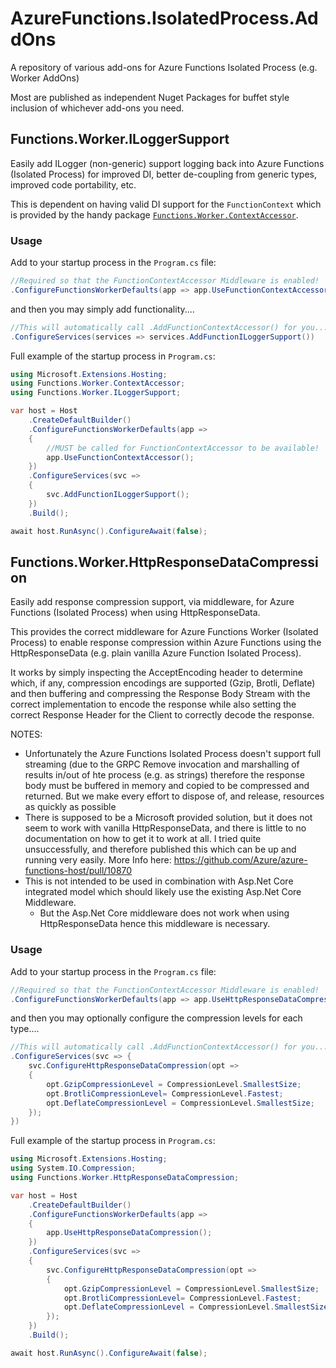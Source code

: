 # AzureFunctions.IsolatedProcess.AddOns
A repository of various add-ons for Azure Functions Isolated Process (e.g. Worker AddOns)

Most are published as independent Nuget Packages for buffet style inclusion of whichever add-ons you need.

## Functions.Worker.ILoggerSupport
Easily add ILogger (non-generic) support logging back into Azure Functions (Isolated Process) for improved DI, 
better de-coupling from generic types, improved code portability, etc.

This is dependent on having valid DI support for the `FunctionContext` which is provided by the handy package [`Functions.Worker.ContextAccessor`](https://github.com/benrobot/Functions.Worker.ContextAccessor).

### Usage

Add to your startup process in the `Program.cs` file:
```csharp
//Required so that the FunctionContextAccessor Middleware is enabled!
.ConfigureFunctionsWorkerDefaults(app => app.UseFunctionContextAccessor())
```
and then you may simply add functionality....
```csharp
//This will automatically call .AddFunctionContextAccessor() for you...
.ConfigureServices(services => services.AddFunctionILoggerSupport())
```

Full example of the startup process in `Program.cs`:
```csharp
using Microsoft.Extensions.Hosting;
using Functions.Worker.ContextAccessor;
using Functions.Worker.ILoggerSupport;

var host = Host
    .CreateDefaultBuilder()
    .ConfigureFunctionsWorkerDefaults(app =>
    {
        //MUST be called for FunctionContextAccessor to be available!
        app.UseFunctionContextAccessor();
    })
    .ConfigureServices(svc =>
    {
        svc.AddFunctionILoggerSupport();
    })
    .Build();

await host.RunAsync().ConfigureAwait(false);
```

## Functions.Worker.HttpResponseDataCompression
Easily add response compression support, via middleware, for Azure Functions (Isolated Process) when using HttpResponseData.

This provides the correct middleware for Azure Functions Worker (Isolated Process) to enable response compression within Azure Functions using the
HttpResponseData (e.g. plain vanilla Azure Function Isolated Process).

It works by simply inspecting the AcceptEncoding header to determine which, if any, compression encodings are supported (Gzip, Brotli, Deflate)
and then buffering and compressing the Response Body Stream with the correct implementation to encode the response while also setting the correct Response Header
for the Client to correctly decode the response.

NOTES: 
 - Unfortunately the Azure Functions Isolated Process doesn't support full streaming (due to the GRPC Remove invocation and marshalling of results in/out of hte process (e.g. as strings)
   therefore the response body must be buffered in memory and copied to be compressed and returned. But we make every effort to dispose of, and release, resources as quickly as possible
 - There is supposed to be a Microsoft provided solution, but it does not seem to work with vanilla HttpResponseData, and there is
   little to no documentation on how to get it to work at all. I tried quite unsuccessfully, and therefore published this which can
   be up and running very easily.  More Info here: https://github.com/Azure/azure-functions-host/pull/10870
 - This is not intended to be used in combination with Asp.Net Core integrated model which should likely use the existing Asp.Net Core Middleware.
   - But the Asp.Net Core middleware does not work when using HttpResponseData hence this middleware is necessary.

### Usage

Add to your startup process in the `Program.cs` file:
```csharp
//Required so that the FunctionContextAccessor Middleware is enabled!
.ConfigureFunctionsWorkerDefaults(app => app.UseHttpResponseDataCompression())
```
and then you may optionally configure the compression levels for each type....
```csharp
//This will automatically call .AddFunctionContextAccessor() for you...
.ConfigureServices(svc => {
    svc.ConfigureHttpResponseDataCompression(opt =>
    {
        opt.GzipCompressionLevel = CompressionLevel.SmallestSize;
        opt.BrotliCompressionLevel= CompressionLevel.Fastest;
        opt.DeflateCompressionLevel = CompressionLevel.SmallestSize;
    });
})
```

Full example of the startup process in `Program.cs`:
```csharp
using Microsoft.Extensions.Hosting;
using System.IO.Compression;
using Functions.Worker.HttpResponseDataCompression;

var host = Host
    .CreateDefaultBuilder()
    .ConfigureFunctionsWorkerDefaults(app =>
    {
        app.UseHttpResponseDataCompression();
    })
    .ConfigureServices(svc =>
    {
        svc.ConfigureHttpResponseDataCompression(opt =>
        {
            opt.GzipCompressionLevel = CompressionLevel.SmallestSize;
            opt.BrotliCompressionLevel= CompressionLevel.Fastest;
            opt.DeflateCompressionLevel = CompressionLevel.SmallestSize;
        });
    })
    .Build();

await host.RunAsync().ConfigureAwait(false);
```

